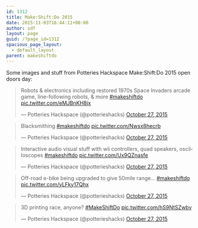 ```yaml
---
id: 1312
title: Make:Shift:Do 2015
date: 2015-11-03T16:44:11+00:00
author: sdf
layout: page
guid: /?page_id=1312
spacious_page_layout:
  - default_layout
parent: makeshiftdo
---
```

Some images and stuff from Potteries Hackspace Make:Shift:Do 2015 open doors day:

<blockquote class="twitter-tweet" lang="en">
  <p lang="en" dir="ltr">
    Robots & electronics including restored 1970s Space Invaders arcade game, line-following robots, & more <a href="https://twitter.com/hashtag/makeshiftdo?src=hash">#makeshiftdo</a> <a href="https://t.co/eMJBnKH8jx">pic.twitter.com/eMJBnKH8jx</a>
  </p>
  
  <p>
    &mdash; Potteries Hackspace (@potterieshacks) <a href="https://twitter.com/potterieshacks/status/659036019266842624">October 27, 2015</a>
  </p>
</blockquote>





<blockquote class="twitter-tweet" lang="en">
  <p lang="en" dir="ltr">
    Blacksmithing <a href="https://twitter.com/hashtag/makeshiftdo?src=hash">#makeshiftdo</a> <a href="https://t.co/Nwsx8hecrb">pic.twitter.com/Nwsx8hecrb</a>
  </p>
  
  <p>
    &mdash; Potteries Hackspace (@potterieshacks) <a href="https://twitter.com/potterieshacks/status/659034696404324352">October 27, 2015</a>
  </p>
</blockquote>



<blockquote class="twitter-tweet" lang="en">
  <p lang="en" dir="ltr">
    Interactive audio visual stuff with wii controllers, quad speakers, oscilloscopes <a href="https://twitter.com/hashtag/makeshiftdo?src=hash">#makeshiftdo</a> <a href="https://t.co/Ux9QZnasfe">pic.twitter.com/Ux9QZnasfe</a>
  </p>
  
  <p>
    &mdash; Potteries Hackspace (@potterieshacks) <a href="https://twitter.com/potterieshacks/status/659033715771854849">October 27, 2015</a>
  </p>
</blockquote>



<blockquote class="twitter-tweet" lang="en">
  <p lang="en" dir="ltr">
    Off-road e-bike being upgraded to give 50mile range&#8230; <a href="https://twitter.com/hashtag/makeshiftdo?src=hash">#makeshiftdo</a> <a href="https://t.co/yLFky17Qhx">pic.twitter.com/yLFky17Qhx</a>
  </p>
  
  <p>
    &mdash; Potteries Hackspace (@potterieshacks) <a href="https://twitter.com/potterieshacks/status/659031569642987520">October 27, 2015</a>
  </p>
</blockquote>



<blockquote class="twitter-tweet" lang="en">
  <p lang="en" dir="ltr">
    3D printing race, anyone? <a href="https://twitter.com/hashtag/MakeShiftDo?src=hash">#MakeShiftDo</a> <a href="https://t.co/hS9NtSZwbv">pic.twitter.com/hS9NtSZwbv</a>
  </p>
  
  <p>
    &mdash; Potteries Hackspace (@potterieshacks) <a href="https://twitter.com/potterieshacks/status/659030859056586752">October 27, 2015</a>
  </p>
</blockquote>